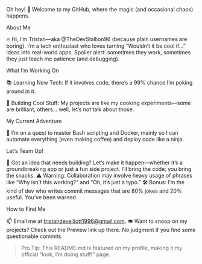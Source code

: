 Oh hey! 👋 Welcome to my GitHub, where the magic (and occasional chaos) happens.

About Me

🔥 Hi, I’m Tristan—aka @TheDevStallion96 (because plain usernames are boring). I’m a tech enthusiast who loves turning “Wouldn’t it be cool if…” ideas into real-world apps. Spoiler alert: sometimes they work, sometimes they just teach me patience (and debugging).

What I’m Working On

📚 Learning New Tech: If it involves code, there’s a 99% chance I’m poking around in it.

🚀 Building Cool Stuff: My projects are like my cooking experiments—some are brilliant, others… well, let’s not talk about those.


My Current Adventure

🌱 I’m on a quest to master Bash scripting and Docker, mainly so I can automate everything (even making coffee) and deploy code like a ninja.

Let’s Team Up!

💞️ Got an idea that needs building? Let’s make it happen—whether it’s a groundbreaking app or just a fun side project. I’ll bring the code; you bring the snacks.
⚠️ Warning: Collaboration may involve heavy usage of phrases like “Why isn’t this working?” and “Oh, it’s just a typo.”
🛠️ Bonus: I’m the kind of dev who writes commit messages that are 80% jokes and 20% useful. You’ve been warned.

How to Find Me

📫 Email me at tristandevelliott1996@gmail.com.
👁️ Want to snoop on my projects? Check out the Preview link up there. No judgment if you find some questionable commits.

> Pro Tip: This README.md is featured on my profile, making it my official “look, I’m doing stuff!” page.
